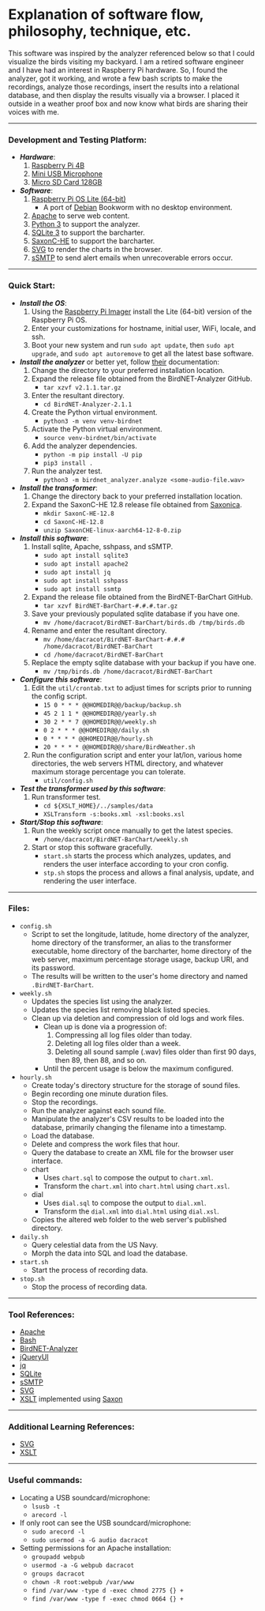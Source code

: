 # Explanation of software flow, philosophy, technique, etc.

This software was inspired by the analyzer referenced below so that I could visualize the birds visiting my backyard.
I am a retired software engineer and I have had an interest in Raspberry Pi hardware.  So, I found the analyzer, got
it working, and wrote a few bash scripts to make the recordings, analyze those recordings, insert the results into a
relational database, and then display the results visually via a browser.  I placed it outside in a weather proof box
and now know what birds are sharing their voices with me.

---

### Development and Testing Platform:

* ___Hardware___:
	1. [Raspberry Pi 4B](https://www.raspberrypi.com/products/raspberry-pi-4-model-b/specifications/)
	1. [Mini USB Microphone](https://www.amazon.com/gp/product/B08M37224H/ref=ppx_yo_dt_b_search_asin_title?ie=UTF8&psc=1)
	1. [Micro SD Card 128GB](https://www.amazon.com/gp/product/B07FCMKK5X/ref=ppx_yo_dt_b_search_asin_title?ie=UTF8&th=1)
* ___Software___:
	1. [Raspberry Pi OS Lite (64-bit)](https://www.raspberrypi.com/software/)
		* A port of [Debian](https://www.debian.org) Bookworm with no desktop environment.
	1. [Apache](https://www.apache.org) to serve web content.
	1. [Python 3](https://www.python.org) to support the analyzer.
	1. [SQLite 3](https://www.sqlite.org) to support the barcharter.
	1. [SaxonC-HE](https://www.saxonica.com/) to support the barcharter.
	1. [SVG](https://en.wikipedia.org/wiki/SVG) to render the charts in the browser.
	1. [sSMTP](https://packages.debian.org/source/unstable/ssmtp) to send alert emails when unrecoverable errors occur.

---

### Quick Start:

* ___Install the OS___:
	1. Using the [Raspberry Pi Imager](https://www.raspberrypi.com/news/raspberry-pi-imager-imaging-utility/) install the Lite (64-bit) version of the Raspberry Pi OS.
	1. Enter your customizations for hostname, initial user, WiFi, locale, and ssh.
	1. Boot your new system and run `sudo apt update`, then `sudo apt upgrade`, and `sudo apt autoremove` to get all the latest base software.
* ___Install the analyzer___ or better yet, follow [their](https://github.com/kahst/BirdNET-Analyzer) documentation:
	1. Change the directory to your preferred installation location.
	1. Expand the release file obtained from the BirdNET-Analyzer GitHub.
		* `tar xzvf v2.1.1.tar.gz`
	1. Enter the resultant directory.
		* `cd BirdNET-Analyzer-2.1.1`
	1. Create the Python virtual environment.
		* `python3 -m venv venv-birdnet`
	1. Activate the Python virtual environment.
		* `source venv-birdnet/bin/activate`
	1. Add the analyzer dependencies.
		* `python -m pip install -U pip`
		* `pip3 install .`
	1. Run the analyzer test.
		* `python3 -m birdnet_analyzer.analyze <some-audio-file.wav>`
* ___Install the transformer___:
	1. Change the directory back to your preferred installation location.
	1. Expand the SaxonC-HE 12.8 release file obtained from [Saxonica](https://www.saxonica.com/download/c.xml).
		* `mkdir SaxonC-HE-12.8`
		* `cd SaxonC-HE-12.8`
		* `unzip SaxonCHE-linux-aarch64-12-8-0.zip`
* ___Install this software___:
	1. Install sqlite, Apache, sshpass, and sSMTP.
		* `sudo apt install sqlite3`
		* `sudo apt install apache2`
		* `sudo apt install jq`
		* `sudo apt install sshpass`
		* `sudo apt install ssmtp`
	1. Expand the release file obtained from the BirdNET-BarChart GitHub.
		* `tar xzvf BirdNET-BarChart-#.#.#.tar.gz`
	1. Save your previously populated sqlite database if you have one.
		* `mv /home/dacracot/BirdNET-BarChart/birds.db /tmp/birds.db`
	1. Rename and enter the resultant directory.
		* `mv /home/dacracot/BirdNET-BarChart-#.#.# /home/dacracot/BirdNET-BarChart`
		* `cd /home/dacracot/BirdNET-BarChart`
	1. Replace the empty sqlite database with your backup if you have one.
		* `mv /tmp/birds.db /home/dacracot/BirdNET-BarChart`
* ___Configure this software___:
	1. Edit the `util/crontab.txt` to adjust times for scripts prior to running the config script.
		* `15 0 * * * @@HOMEDIR@@/backup/backup.sh`
		* `45 2 1 1 * @@HOMEDIR@@/yearly.sh`
		* `30 2 * * 7 @@HOMEDIR@@/weekly.sh`
		* `0 2 * * * @@HOMEDIR@@/daily.sh`
		* `0 * * * * @@HOMEDIR@@/hourly.sh`
		* `20 * * * * @@HOMEDIR@@/share/BirdWeather.sh`
	1. Run the configuration script and enter your lat/lon, various home directories, the web servers HTML directory, and whatever maximum storage percentage you can tolerate.
		* `util/config.sh`
* ___Test the transformer used by this software___:
	1. Run transformer test.
		* `cd ${XSLT_HOME}/../samples/data`
		* `XSLTransform -s:books.xml -xsl:books.xsl`
* ___Start/Stop this software___:
	1. Run the weekly script once manually to get the latest species.
		* `/home/dacracot/BirdNET-BarChart/weekly.sh`
	1. Start or stop this software gracefully.
		* `start.sh` starts the process which analyzes, updates, and renders the user interface according to your cron config.
		* `stp.sh` stops the process and allows a final analysis, update, and rendering the user interface.

---

### Files:

* `config.sh`
  * Script to set the longitude, latitude, home directory of the analyzer, home directory of the transformer, an alias to the transformer executable, home directory of the barcharter, home directory of the web server, maximum percentage storage usage, backup URI, and its password.
  * The results will be written to the user's home directory and named `.BirdNET-BarChart`.
* `weekly.sh`
  * Updates the species list using the analyzer.
  * Updates the species list removing black listed species.
  * Clean up via deletion and compression of old logs and work files.
    * Clean up is done via a progression of:
      1. Compressing all log files older than today.
      1. Deleting all log files older than a week.
      1. Deleting all sound sample (.wav) files older than first 90 days, then 89, then 88, and so on.
    * Until the percent usage is below the maximum configured.
* `hourly.sh`
	* Create today's directory structure for the storage of sound files.
	* Begin recording one minute duration files.
	* Stop the recordings.
	* Run the analyzer against each sound file.
	* Manipulate the analyzer's CSV results to be loaded into the database, primarily changing the filename into a timestamp.
	* Load the database.
	* Delete and compress the work files that hour.
	* Query the database to create an XML file for the browser user interface.
	* chart
		* Uses `chart.sql` to compose the output to `chart.xml`.
		* Transform the `chart.xml` into `chart.html` using `chart.xsl`.
	* dial
		* Uses `dial.sql` to compose the output to `dial.xml`.
		* Transform the `dial.xml` into `dial.html` using `dial.xsl`.
	* Copies the altered web folder to the web server's published directory.
* `daily.sh`
	* Query celestial data from the US Navy.
	* Morph the data into SQL and load the database.
* `start.sh`
	* Start the process of recording data.
* `stop.sh`
	* Stop the process of recording data.

---

### Tool References:

* [Apache](https://projects.apache.org/project.html?httpd-http_server)
* [Bash](https://en.wikipedia.org/wiki/Bash_(Unix_shell))
* [BirdNET-Analyzer](https://github.com/kahst/BirdNET-Analyzer)
* [jQueryUI](https://jqueryui.com)
* [jq](https://jqlang.org)
* [SQLite](https://sqlite.org/)
* [sSMTP](https://netcorecloud.com/tutorials/linux-send-mail-from-command-line-using-smtp-server/)
* [SVG](https://www.w3.org/Graphics/SVG/)
* [XSLT](https://www.w3.org/Style/XSL/) implemented using [Saxon](https://www.saxonica.com/welcome/welcome.xml)

---

### Additional Learning References:

* [SVG](https://www.w3schools.com/graphics/svg_intro.asp)
* [XSLT](https://www.w3schools.com/xml/xsl_intro.asp)

---

### Useful commands:

* Locating a USB soundcard/microphone:
	* `lsusb -t`
	* `arecord -l`
* If only root can see the USB soundcard/microphone:
	* `sudo arecord -l`
	* `sudo usermod -a -G audio dacracot`
* Setting permissions for an Apache installation:
	* `groupadd webpub`
	* `usermod -a -G webpub dacracot`
	* `groups dacracot`
	* `chown -R root:webpub /var/www`
	* `find /var/www -type d -exec chmod 2775 {} +`
	* `find /var/www -type f -exec chmod 0664 {} +`
